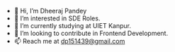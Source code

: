- 👋 Hi, I’m Dheeraj Pandey
- 👀 I’m interested in SDE Roles.
- 🌱 I’m currently studying at UIET Kanpur.
- 💞️ I’m looking to contribute in Frontend Development.
- 📫 Reach me at dp151439@gmail.com

